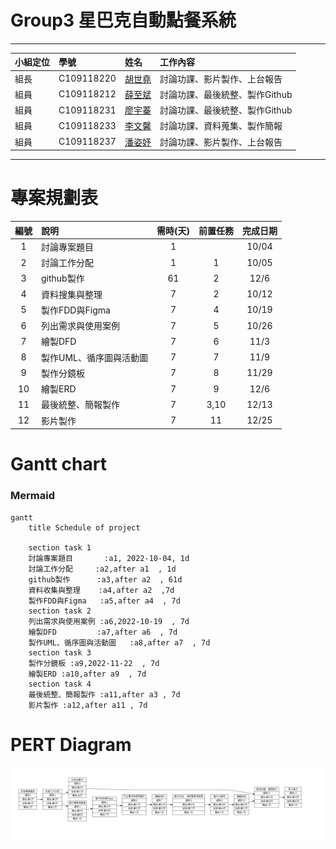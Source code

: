 # Group3 星巴克自動點餐系統
***
| 小組定位      | 學號             |姓名      | 工作內容    |
| :----------- | :--------------- | :------  | :---------- |
| 組長         | C109118220 |[胡世堯](https://github.com/SHIH-yao)   |討論功課、影片製作、上台報告|
| 組員         | C109118212 |[薛至斌](https://github.com/angus426)   |討論功課、最後統整、製作Github|
| 組員         | C109118231 |[廖宇蓁](https://github.com/yuzhena)    |討論功課、最後統整、製作Github|
| 組員         | C109118233 |[李文馨](https://github.com/C109118233) |討論功課、資料蒐集、製作簡報|
| 組員         | C109118237 |[潘姿妤](https://github.com/Zhiyupan237)|討論功課、影片製作、上台報告|
***
# 專案規劃表
| 編號 | 說明 | 需時(天) | 前置任務 | 完成日期 |
| :--: | :---| :------: | :-----: | :-----: |
|1|討論專案題目|1||10/04|
|2|討論工作分配|1|1|10/05|
|3|github製作|61|2|12/6|
|4|資料搜集與整理|7|2|10/12|
|5|製作FDD與Figma|7|4|10/19|
|6|列出需求與使用案例|7|5|10/26|
|7|繪製DFD|7|6|11/3|
|8|製作UML、循序圖與活動圖 |7|7|11/9|
|9|製作分鏡板|7|8|11/29|
|10|繪製ERD|7|9|12/6|
|11|最後統整、簡報製作|7|3,10|12/13|
|12|影片製作|7|11|12/25|


# Gantt chart
### Mermaid
```mermaid
gantt
    title Schedule of project

    section task 1
    討論專案題目       :a1, 2022-10-04, 1d
    討論工作分配     :a2,after a1  , 1d
    github製作      :a3,after a2  , 61d
    資料收集與整理    :a4,after a2  ,7d
    製作FDD與Figma   :a5,after a4  , 7d
    section task 2
    列出需求與使用案例 :a6,2022-10-19  , 7d
    繪製DFD         :a7,after a6  , 7d
    製作UML、循序圖與活動圖   :a8,after a7  , 7d
    section task 3
    製作分鏡板 :a9,2022-11-22  , 7d
    繪製ERD :a10,after a9  , 7d
    section task 4
    最後統整、簡報製作 :a11,after a3 , 7d
    影片製作 :a12,after a11 , 7d
```      
# PERT Diagram
![PERT](PERT_schedule.png)

